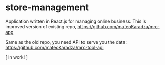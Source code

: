 # store-management
Application written in React.js for managing online business.
This is improved version of existing repo, https://github.com/mateoKaradza/mrc-app

Same as the old repo, you need API to serve you the data: https://github.com/mateoKaradza/mrc-tool-api

[ In work! ]
